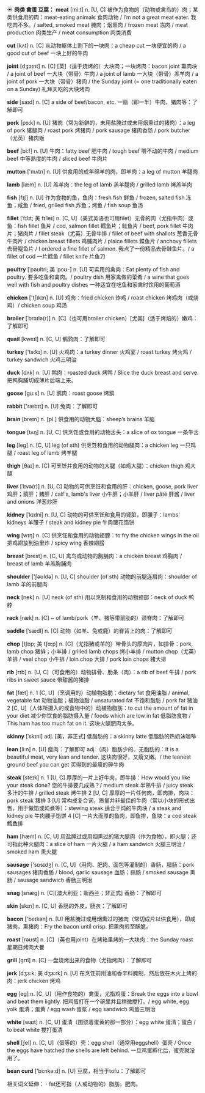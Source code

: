 ☀ <span class="category">**肉类 禽蛋 豆腐：**</span>
<span class="vocabulary">**meat**</span> [mi:t] 
<span class="definition">n. [U, C] 被作为食物的（动物或禽鸟的）肉；某类供食用的肉：</span>meat-eating animals 食肉动物 / I’m not a great meat eater. 我吃肉不多。/ salted, smoked meat 腌肉；烟熏肉 / frozen meat 冻肉 / meat production 肉类生产 / meat consumption 肉类消费

<span class="vocabulary">**cut**</span> [kʌt] 
<span class="definition">n. [C] 从动物躯体上割下的一块肉：</span>a cheap cut 一块便宜的肉 / a good cut of beef 一块上好的牛肉
           
<span class="vocabulary">**joint**</span> [dʒɔɪnt]
<span class="definition">n. [C] [英]（适于烧烤的）大块肉；一块烤肉：</span>bacon joint 熏肉块 / a joint of beef 一大块（带骨）牛肉 / a joint of lamb 一大块（带骨）羔羊肉 / a joint of pork 一大块（带骨）猪肉 / the Sunday joint (= one traditionally eaten on a Sunday) 礼拜天吃的大块烤肉
 
<span class="vocabulary">**side**</span> [saɪd] 
<span class="definition">n. [C] a side of beef/bacon, etc. 一扇（即一半）牛肉、猪肉等：</span>了解即可

<span class="vocabulary">**pork**</span> [pɔ:k] 
<span class="definition">n. [U] 猪肉（常为新鲜的，未用盐腌过或未用烟熏过的猪肉）：</span>a leg of pork 猪腿肉 / roast pork 烤猪肉 / pork sausage 猪肉香肠 / pork butcher（尤英）猪肉贩

<span class="vocabulary">**beef**</span> [bi:f] 
<span class="definition">n. [U] 牛肉：</span>fatty beef 肥牛肉 / tough beef 嚼不动的牛肉 / medium beef 中等熟度的牛肉 / sliced beef 牛肉片

<span class="vocabulary">**mutton**</span> ['mʌtn] 
<span class="definition">n. [U] 供食用的成年绵羊的肉，即羊肉：</span>a leg of mutton 羊腿肉 

<span class="vocabulary">**lamb**</span> [læm] 
<span class="definition">n. [U] 羔羊肉：</span>the leg of lamb 羔羊腿肉 / grilled lamb 烤羔羊肉

<span class="vocabulary">**fish**</span> [fɪʃ] 
<span class="definition">n. [U] 作为食物的鱼，鱼肉：</span>fresh fish 鲜鱼 / frozen, salted fish 冻鱼；咸鱼 / fried, grilled fish 炸鱼；烤鱼 / fish soup 鱼汤
            
<span class="vocabulary">**fillet**</span> [ˈfɪlɪt; 美 fɪˈleɪ]
<span class="definition">n. [C, U]（美式英语也可用filet）无骨的肉（尤指牛肉）或鱼：</span>fish fillet 鱼片 / cod, salmon fillet 鳕鱼片；鲑鱼片 / beef, pork fillet 牛肉片；猪肉片 / fillet steak（尤英）无骨牛排 / fillet of beef with shallots 葱香无骨牛肉片 / chicken breast fillets 鸡脯肉片 / plaice fillets 鲽鱼片 / anchovy fillets 去骨鳀鱼片 / I ordered a fine fillet of salmon. 我点了一份精品去骨鲑鱼片。/ a fillet of cod 一片鳕鱼 / fillet knife 片鱼刀          

<span class="vocabulary">**poultry**</span> [ˈpəʊltri; 美 ˈpoʊ-]
<span class="definition">n. [U] 可实用的禽肉：</span>Eat plenty of fish and poultry. 要多吃鱼和禽肉。/ poultry dish 用家禽做的菜肴 / a wine that goes well with fish and poultry dishes 一种适宜在吃鱼和家禽时饮用的葡萄酒

<span class="vocabulary">**chicken**</span> ['tʃɪkɪn] 
<span class="definition">n. [U] 鸡肉：</span>fried chicken 炸鸡 / roast chicken 烤鸡肉（或烧鸡）/ chicken soup 鸡汤
           
<span class="vocabulary">**broiler**</span> [ˈbrɔɪlə(r)]
<span class="definition">n. [C]（也可用broiler chicken）[尤美]（适于烤焙的）嫩鸡：</span>了解即可
           
<span class="vocabulary">**quail**</span> [kweɪl]
<span class="definition">n. [C, U] 鹌鹑肉：</span>了解即可

<span class="vocabulary">**turkey**</span> ['tə:kɪ] 
<span class="definition">n. [U] 火鸡肉：</span>a turkey dinner 火鸡宴 / roast turkey 烤火鸡 / turkey sandwich 火鸡三明治

<span class="vocabulary">**duck**</span> [dʌk] 
<span class="definition">n. [U] 鸭肉：</span>roasted duck 烤鸭 / Slice the duck breast and serve. 把鸭胸脯切成薄片后端上来。

<span class="vocabulary">**goose**</span> [ɡu:s] 
<span class="definition">n. [U] 鹅肉：</span>roast goose 烤鹅

<span class="vocabulary">**rabbit**</span> ['ræbɪt] 
<span class="definition">n. [U] 兔肉：</span>了解即可

<span class="vocabulary">**brain**</span> [breɪn] 
<span class="definition">n. [pl.] 供食用的动物大脑：</span>sheep’s brains 羊脑

<span class="vocabulary">**tongue**</span> [tʌŋ] 
<span class="definition">n. [U, C] 供烹饪或食用的动物舌头：</span>a slice of ox tongue 一条牛舌

<span class="vocabulary">**leg**</span> [leɡ] 
<span class="definition">n. [C, U] leg (of sth) 供烹饪和食用的动物腿肉：</span>a chicken leg 一只鸡腿 / roast leg of lamb 烤羊腿
           
<span class="vocabulary">**thigh**</span> [θaɪ]
<span class="definition">n. [C] 可烹饪并食用的动物的大腿（如鸡大腿）：</span>chicken thigh 鸡大腿          

<span class="vocabulary">**liver**</span> [ˈlɪvə(r)]
<span class="definition">n. [U, C] 动物的可供烹饪和食用的肝：</span>chicken, goose, pork liver 鸡肝；鹅肝；猪肝 / calf's, lamb's liver 小牛肝；小羊肝 / liver pâté 肝酱 / liver and onions 洋葱炒肝

<span class="vocabulary">**kidney**</span> [ˈkɪdni]
<span class="definition">n. [U, C] 动物的可供烹饪和食用的肾脏，即腰子：</span>lambs' kidneys 羊腰子 / steak and kidney pie 牛肉腰花馅饼

<span class="vocabulary">**wing**</span> [wɪŋ] 
<span class="definition">n. [C] 供烹饪和食用的动物翅膀：</span>to fry the chicken wings in the oil 把鸡翅放到油里炸 / spicy wing 香辣翅膀

<span class="vocabulary">**breast**</span> [brest] 
<span class="definition">n. [C, U] 禽鸟或动物的胸脯肉：</span>a chicken breast 鸡胸肉 / breast of lamb 羊羔胸脯肉

<span class="vocabulary">**shoulder**</span> ['ʃəʊldə] 
<span class="definition">n. [U, C] shoulder (of sth) 动物的前腿连肩肉：</span>shoulder of lamb 羊的前腿肉

<span class="vocabulary">**neck**</span> [nek] 
<span class="definition">n. [U] neck (of sth) 用以烹制和食用的动物颈部：</span>neck of duck 鸭脖
         
<span class="vocabulary">**rack**</span> [ræk]
<span class="definition">n. [C] ~ of lamb/pork（羊、猪等带前肋的）颈脊肉：</span>了解即可
           
<span class="vocabulary">**saddle**</span> [ˈsædl]
<span class="definition">n. [C] 动物（如羊、兔或鹿）的脊背上的肉：</span>了解即可
            
<span class="vocabulary">**chop**</span> [tʃɒp; 美 tʃɑ:p]
<span class="definition">n. [C]（尤指猪或羊的）带骨头的厚肉片，如排骨：</span>pork, lamb chop 猪排；小羊排 / grilled lamb chops 烤小羊排 / mutton chop（尤英）羊排 / veal chop 小牛排 / loin chop 大排 / pork loin chops 猪大排
           
<span class="vocabulary">**rib**</span> [rɪb]
<span class="definition">n. [U, C]（可食用的）动物排骨、肋条（肉）：</span>a rib of beef 牛排 / pork ribs in sweet sauce 带甜酱的猪排

<span class="vocabulary">**fat**</span> [fæt] 
<span class="definition">n. 1 [C, U]（烹调用的）动植物脂肪：</span>dietary fat 食用油脂 / animal, vegetable fat 动物油脂；植物油脂 / unsaturated fat 不饱和脂肪 / pork fat 猪油 <span class="definition">2 [C, U]（人体所摄入的或食物中的）动植物脂肪：</span>to cut the amount of fat in your diet 减少你饮食的脂肪摄入量 / foods which are low in fat 低脂肪食物 / This ham has too much fat on it. 这块火腿肥肉太多。
            
<span class="vocabulary">**skinny**</span> [ˈskɪni]
<span class="definition">adj. [美，非正式] 低脂肪的：</span>a skinny latte 低脂肪的热奶沫咖啡          

<span class="vocabulary">**lean**</span> [li:n]
<span class="definition">n. [U] 瘦肉：</span>了解即可 <span class="definition">adj.（肉）脂肪少的、无脂肪的：</span>It is a beautiful meat, very lean and tender. 这块肉很好，又瘦又嫩。/ the leanest ground beef you can get 买得到的最瘦的碎牛肉

<span class="vocabulary">**steak**</span> [steɪk] 
<span class="definition">n. 1 [U, C] 厚厚的一片上好牛肉，即牛排：</span>How would you like your steak done? 您的牛排要几成熟？/ medium steak 半熟牛排 / juicy steak 多汁的牛排 / grilled steak 烤牛排 <span class="definition">2 [U, C] 厚厚的一片任何肉，即肉排，肉块：</span>pork steak 猪排 <span class="definition">3 [U] 常构成复合词，质量并非最佳的牛肉（常以小块的形式出售，用于做馅或炖煮等）：</span>stewing steak 适合于炖的牛肉块 / a steak and kidney pie 牛肉腰子馅饼 <span class="definition">4 [C] 一片大而厚的鱼肉，即鱼排，鱼块：</span>a cod steak 鳕鱼排

<span class="vocabulary">**ham**</span> [hæm] 
<span class="definition">n. [C, U] 用盐腌过或用烟熏过的猪大腿肉（作为食物），即火腿；还可指此种火腿肉：</span>a slice of ham 一片火腿 / a ham sandwich 火腿三明治 / smoked ham 熏火腿

<span class="vocabulary">**sausage**</span> ['sɒsɪdӡ] 
<span class="definition">n. [C, U]（用肉、肥肉、面包等灌制的）香肠，腊肠：</span>pork sausages 猪肉香肠 / blood, garlic sausage 血肠；蒜肠 / smoked sausage 熏肠 / sausage sandwich 香肠三明治
           
<span class="vocabulary">**snag**</span> [snæg]
<span class="definition">n. [C][澳大利亚；新西兰；非正式] 香肠：</span>了解即可

<span class="vocabulary">**skin**</span> [skɪn] 
<span class="definition">n. [C, U] 香肠的外皮，肠衣：</span>了解即可

<span class="vocabulary">**bacon**</span> ['beɪkən] 
<span class="definition">n. [U] 用盐腌过或用烟熏过的猪肉（常切成片以供食用），即咸猪肉，熏猪肉：</span>Fry the bacon until crisp. 把熏肉煎至酥脆。

<span class="vocabulary">**roast**</span> [rəʊst] 
<span class="definition">n. [C]（英也用joint）在烤箱里烤的一大块肉：</span>the Sunday roast 星期日烤肉大餐

<span class="vocabulary">**grill**</span> [ɡrɪl] 
<span class="definition">n. [C] 一盘烧烤出来的食物（尤指烤肉）：</span>了解即可
           
<span class="vocabulary">**jerk**</span> [dʒɜ:k; 美 dʒɜ:rk]
<span class="definition">n. [U] 在烹饪前用油和香辛料腌制，然后放在木火上烤的肉：</span>jerk chicken 烤鸡
 
<span class="vocabulary">**egg**</span> [eɡ] 
<span class="definition">n. [C, U]（用作食物的）禽蛋，尤指鸡蛋：</span>Break the eggs into a bowl and beat them lightly. 把鸡蛋打在一个碗里并且稍微搅打。/ egg white, egg yolk 蛋清；蛋黄 / egg wash 蛋浆 / egg sandwich 鸡蛋三明治

<span class="vocabulary">**white**</span> [waɪt] 
<span class="definition">n. [C, U] 蛋清（围绕着蛋黄的那一部分）：</span>egg white 蛋清；蛋白 / to beat white 搅打蛋清
           
<span class="vocabulary">**shell**</span> [ʃel]
<span class="definition">n. [C, U]（蛋等的）壳：</span>egg shell（通常用eggshell）蛋壳 / Once the eggs have hatched the shells are left behind. 一旦鸡蛋孵化后，蛋壳就没用了。

<span class="vocabulary">**bean curd**</span> ['bi:nkə:d] 
<span class="definition">n. [U] 豆腐，相当于tofu：</span>了解即可

相关词义延伸：
· fat还可指（人或动物的）脂肪，肥肉。
